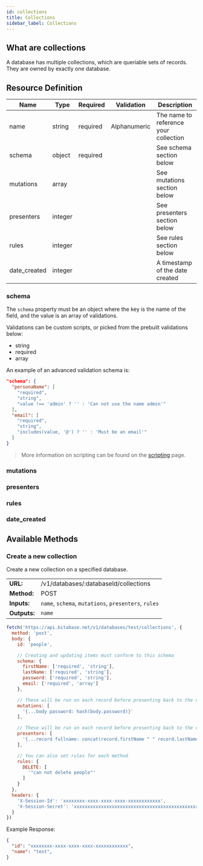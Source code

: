```yaml
---
id: collections
title: Collections
sidebar_label: Collections
---
```


## What are collections
A database has multiple collections, which are queriable sets of records. They are owned by exactly one database.

## Resource Definition
| Name              | Type    | Required | Validation   | Description                           |
|-------------------|---------|----------|--------------|---------------------------------------|
| name              | string  | required | Alphanumeric | The name to reference your collection |
| schema            | object  | required |              | See schema section below              |
| mutations         | array   |          |              | See mutations section below           |
| presenters        | integer |          |              | See presenters section below          |
| rules             | integer |          |              | See rules section below               |
| date_created      | integer |          |              | A timestamp of the date created       |

### schema
The `schema` property must be an object where the key is the name of the field, and the value is
an array of validations.

Validations can be custom scripts, or picked from the prebuilt validations below:
- string
- required
- array

An example of an advanced validation schema is:

```json
"schema": {
  "personaName": [
    "required",
    "string",
    "value !== 'admin' ? '' : 'Can not use the name admin'"
  ],
  "email": [
    "required",
    "string",
    "includes(value, '@') ? '' : 'Must be an email'"
  ]
}
```

> More information on scripting can be found on the [scripting](api/scripting.md) page.

### mutations
### presenters
### rules
### date_created

## Available Methods
### Create a new collection
Create a new collection on a specified database.

<table>
<tr><td><b>URL:</b></td> <td>/v1/databases/:databaseId/collections</td></tr>
<tr><td><b>Method:</b></td> <td>POST</td></tr>
<tr><td><b>Inputs:</b></td> <td>
  <code>name</code>,
  <code>schema</code>,
  <code>mutations</code>,
  <code>presenters</code>,
  <code>rules</code>
</td></tr>
<tr><td><b>Outputs:</b></td> <td><code>name</code></td></tr>
</table>

```javascript
fetch('https://api.bitabase.net/v1/databases/test/collections', {
  method: 'post',
  body: {
    id: 'people',

    // Creating and updating items must conform to this schema
    schema: {
      firstName: ['required', 'string'],
      lastName: ['required', 'string'],
      password: ['required', 'string'],
      email: ['required', 'array']
    },

    // These will be run on each record before presenting back to the client
    mutations: [
      '{...body password: hash(body.password)}'
    ],

    // These will be run on each record before presenting back to the client
    presenters: [
      '{...record fullname: concat(record.firstName " " record.lastName)}'
    ],

    // You can also set rules for each method
    rules: {
      DELETE: [
        '"can not delete people"'
      ]
    }
  },
  headers: {
    'X-Session-Id': 'xxxxxxxx-xxxx-xxxx-xxxx-xxxxxxxxxxxx',
    'X-Session-Secret': 'xxxxxxxxxxxxxxxxxxxxxxxxxxxxxxxxxxxxxxxxxxxxxxxxxxxxxxxxxxxxxxxx'
  }
})
```

Example Response:
```json
{
  "id": "xxxxxxxx-xxxx-xxxx-xxxx-xxxxxxxxxxxx",
  "name": "test",
}
```

